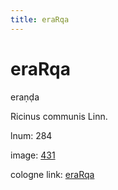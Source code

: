 ```yaml
---
title: eraRqa
---
```


# eraRqa

eraṇḍa  <div n="P" />Ricinus communis Linn.

lnum: 284

image: [431](https://www.sanskrit-lexicon.uni-koeln.de/scans/csl-apidev/servepdf.php?dict=snp&page=431)

cologne link: [eraRqa](https://sanskrit-lexicon.uni-koeln.de/scans/csl-apidev/getword.php?dict=snp&key=eraRqa)

